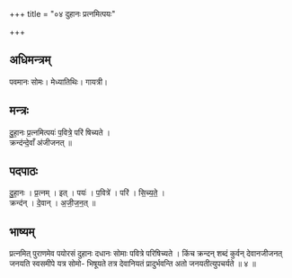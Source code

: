 +++
title = "०४ दुहानः प्रत्नमित्पयः"

+++
## अधिमन्त्रम्
पवमानः सोमः। मेध्यातिथिः। गायत्री।

## मन्त्रः
दु॒हा॒नः प्र॒त्नमित्पयः॑ प॒वित्रे॒ परि॑ षिच्यते ।  
क्रन्द॑न्दे॒वाँ अ॑जीजनत् ॥

## पदपाठः
दु॒हा॒नः । प्र॒त्नम् । इत् । पयः॑ । प॒वित्रे॑ । परि॑ । सि॒च्य॒ते॒ ।  
क्रन्द॑न् । दे॒वान् । अ॒जी॒ज॒न॒त् ॥

## भाष्यम्
प्रत्नमित् पुराणमेव पयोरसं दुहानः दधानः सोमाः पवित्रे परिषिच्यते । किंच क्रन्दन् शब्दं कुर्वन् देवानजीजनत् जनयति स्वसमीपे यत्र सोमो- भिषूयते तत्र देवानियतं प्रादुर्भवन्ति अतो जनयतीत्युपचर्यते ॥ ४ ॥